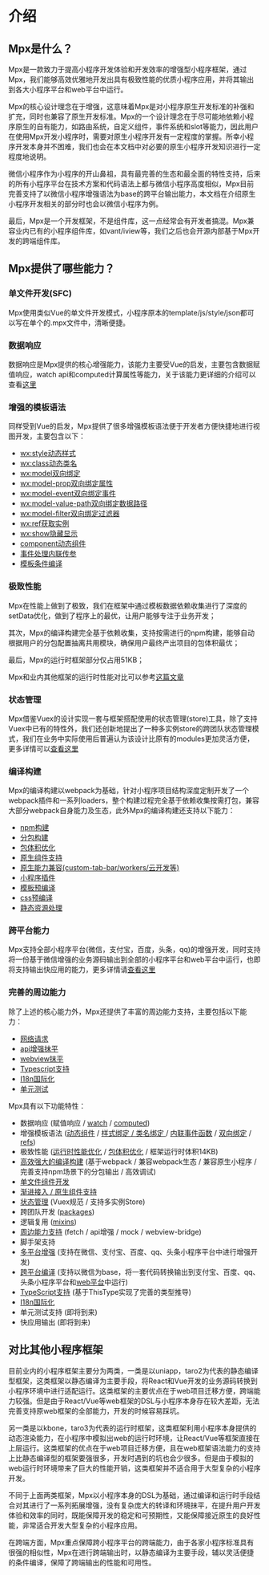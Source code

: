 # 介绍

## Mpx是什么？

Mpx是一款致力于提高小程序开发体验和开发效率的增强型小程序框架，通过Mpx，我们能够高效优雅地开发出具有极致性能的优质小程序应用，并将其输出到各大小程序平台和web平台中运行。

Mpx的核心设计理念在于增强，这意味着Mpx是对小程序原生开发标准的补强和扩充，同时也兼容了原生开发标准。Mpx的一个设计理念在于尽可能地依赖小程序原生的自有能力，如路由系统，自定义组件，事件系统和slot等能力，因此用户在使用Mpx开发小程序时，需要对原生小程序开发有一定程度的掌握。所幸小程序开发本身并不困难，我们也会在本文档中对必要的原生小程序开发知识进行一定程度地说明。

微信小程序作为小程序的开山鼻祖，具有最完善的生态和最全面的特性支持，后来的所有小程序平台在技术方案和代码语法上都与微信小程序高度相似，Mpx目前完善支持了以微信小程序增强语法为base的跨平台输出能力，本文档在介绍原生小程序开发相关的部分时也会以微信小程序为例。

最后，Mpx是一个开发框架，不是组件库，这一点经常会有开发者搞混。Mpx兼容业内已有的小程序组件库，如vant/iview等，我们之后也会开源内部基于Mpx开发的跨端组件库。


## Mpx提供了哪些能力？

### 单文件开发(SFC)

Mpx使用类似Vue的单文件开发模式，小程序原本的template/js/style/json都可以写在单个的.mpx文件中，清晰便捷。

### 数据响应

数据响应是Mpx提供的核心增强能力，该能力主要受Vue的启发，主要包含数据赋值响应，watch api和computed计算属性等能力，关于该能力更详细的介绍可以查看[这里](./reactive.md)

### 增强的模板语法

同样受到Vue的启发，Mpx提供了很多增强模板语法便于开发者方便快捷地进行视图开发，主要包含以下：

* [wx:style动态样式](./class-style-binding.md#样式绑定)
* [wx:class动态类名](./class-style-binding.md#类名绑定)
* [wx:model双向绑定](./two-way-binding.md)
* [wx:model-prop双向绑定属性](./two-way-binding.md#更改双向绑定的监听事件及数据属性)
* [wx:model-event双向绑定事件](./two-way-binding.md#更改双向绑定的监听事件及数据属性)
* [wx:model-value-path双向绑定数据路径](./two-way-binding.md#更改双向绑定事件数据路径)
* [wx:model-filter双向绑定过滤器](./two-way-binding.md#双向绑定过滤器)
* [wx:ref获取实例](./refs.md)
* [wx:show隐藏显示](./conditional-render.md)
* [component动态组件](./component.md#动态组件)
* [事件处理内联传参](./event.md)
* [模板条件编译](./template.md)

### 极致性能

Mpx在性能上做到了极致，我们在框架中通过模板数据依赖收集进行了深度的setData优化，做到了程序上的最优，让用户能够专注于业务开发；

其次，Mpx的编译构建完全基于依赖收集，支持按需进行的npm构建，能够自动根据用户的分包配置抽离共用模块，确保用户最终产出项目的包体积最优；

最后，Mpx的运行时框架部分仅占用51KB；

Mpx和业内其他框架的运行时性能对比可以参考[这篇文章](https://github.com/hiyuki/mp-framework-benchmark/blob/master/README.md)

### 状态管理

Mpx借鉴Vuex的设计实现一套与框架搭配使用的状态管理(store)工具，除了支持Vuex中已有的特性外，我们还创新地提出了一种多实例store的跨团队状态管理模式，我们在业务中实际使用后普遍认为该设计比原有的modules更加灵活方便，更多详情可以[查看这里](../advance/store.md)

### 编译构建

Mpx的编译构建以webpack为基础，针对小程序项目结构深度定制开发了一个webpack插件和一系列loaders，整个构建过程完全基于依赖收集按需打包，兼容大部分webpack自身能力及生态，此外Mpx的编译构建还支持以下能力：

* [npm构建](../advance/npm.md)
* [分包构建](../advance/subpackage.md#分包)
* [包体积优化](../advance/subpackage.md)
* [原生组件支持](../advance/progressive.md#原生接入)
* [原生能力兼容(custom-tab-bar/workers/云开发等)](../advance/ability-compatible.md)
* [小程序插件](../advance/plugin.md)
* [模板预编译](./template.md#模板预编译)
* [css预编译](./css.md)
* [静态资源处理](../advance/image-process.md)


### 跨平台能力

Mpx支持全部小程序平台(微信，支付宝，百度，头条，qq)的增强开发，同时支持将一份基于微信增强的业务源码输出到全部的小程序平台和web平台中运行，也即将支持输出快应用的能力，更多详情请[查看这里](../advance/platform-support.md)

### 完善的周边能力

除了上述的核心能力外，Mpx还提供了丰富的周边能力支持，主要包括以下能力：

* [网络请求](../extend/request.md)
* [api增强抹平](../extend/api-proxy.md)
* [webview抹平](../../api/extend.md#webview-bridge)
* [Typescript支持](../tool/ts.md)
* [I18n国际化](../tool/i18n.md)
* [单元测试](../tool/unit-test.md)


Mpx具有以下功能特性：
* 数据响应 (赋值响应 / [watch](./reactive.md) / [computed](./reactive.md))
* 增强模板语法 ([动态组件](./component.md#动态组件) / [样式绑定 / 类名绑定 ](./class-style-binding.md) / [内联事件函数](./event.md) / [双向绑定](./two-way-binding.md) / [refs](./refs.md))
* 极致性能 ([运行时性能优化](../understand/runtime.md) / [包体积优化](../advance/subpackage.md#分包) / 框架运行时体积14KB)
* [高效强大的编译构建](../understand/compile.md) (基于webpack / 兼容webpack生态 / 兼容原生小程序 / 完善支持npm场景下的分包输出 / 高效调试)
* [单文件组件开发](./single-file.md)
* [渐进接入 / 原生组件支持](../advance/progressive.md)
* [状态管理](../advance/store.md) (Vuex规范 / 支持多实例Store)
* 跨团队开发 ([packages](../advance/subpackage.md#packages))
* 逻辑复用 ([mixins](../advance/mixin.md))
* [周边能力支持](../extend/) (fetch / api增强 / mock / webview-bridge)
* 脚手架支持
* [多平台增强](../advance/platform-support.md#多平台支持) (支持在微信、支付宝、百度、qq、头条小程序平台中进行增强开发)
* [跨平台编译](../advance/platform-support.md#跨平台编译) (支持以微信为base，将一套代码转换输出到支付宝、百度、qq、头条小程序平台和[web平台](../advance/platform-support.md#跨平台输出web)中运行)
* [TypeScript支持](../tool/ts.md) (基于ThisType实现了完善的类型推导)
* [I18n国际化](../tool/i18n.md)
* 单元测试支持 (即将到来)
* 快应用输出 (即将到来)

## 对比其他小程序框架

目前业内的小程序框架主要分为两类，一类是以uniapp，taro2为代表的静态编译型框架，这类框架以静态编译为主要手段，将React和Vue开发的业务源码转换到小程序环境中进行适配运行。这类框架的主要优点在于web项目迁移方便，跨端能力较强。但是由于React/Vue等web框架的DSL与小程序本身存在较大差距，无法完善支持原web框架的全部能力，开发的时候容易踩坑。

另一类是以kbone，taro3为代表的运行时框架，这类框架利用小程序本身提供的动态渲染能力，在小程序中模拟出web的运行时环境，让React/Vue等框架直接在上层运行。这类框架的优点在于web项目迁移方便，且在web框架语法能力的支持上比静态编译型的框架要强很多，开发时遇到的坑也会少很多。但是由于模拟的web运行时环境带来了巨大的性能开销，这类框架并不适合用于大型复杂的小程序开发。

不同于上面两类框架，Mpx以小程序本身的DSL为基础，通过编译和运行时手段结合对其进行了一系列拓展增强，没有复杂庞大的转译和环境抹平，在提升用户开发体验和效率的同时，既能保障开发的稳定和可预期性，又能保障接近原生的良好性能，非常适合开发大型复杂的小程序应用。

在跨端方面，Mpx重点保障跨小程序平台的跨端能力，由于各家小程序标准具有很强的相似性，Mpx在进行跨端输出时，以静态编译为主要手段，辅以灵活便捷的条件编译，保障了跨端输出的性能和可用性。





